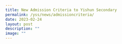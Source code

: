 ```yaml
---
title: New Admission Criteria to Yishun Secondary
permalink: /yss/news/admissioncriteria/
date: 2023-02-24
layout: post
description: ""
image: ""
---
```

